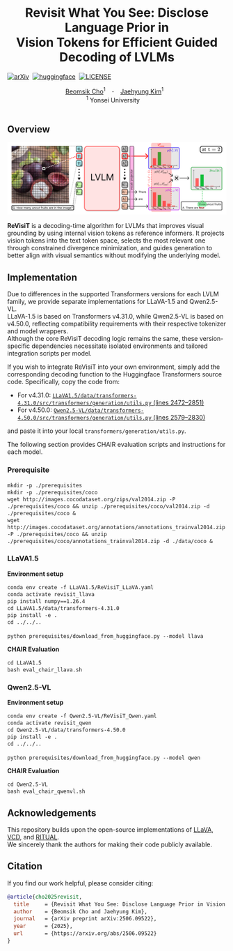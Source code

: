 <h1 align="center"> Revisit What You See: Disclose Language Prior in <br> Vision Tokens for Efficient Guided Decoding of LVLMs
</h1>

[![arXiv](https://img.shields.io/badge/arXiv%20paper-2506.09522-b31b1b.svg)](https://arxiv.org/abs/2506.09522)&nbsp;
[![huggingface](https://img.shields.io/badge/huggingface-2506.09522-yellow.svg)](https://huggingface.co/papers/2506.09522)&nbsp;
[![LICENSE](https://img.shields.io/badge/License-Apache%202.0-g.svg)](LICENSE)

<div align="center">
  <a href="https://bscho333.notion.site/" target="_blank">Beomsik&nbsp;Cho</a><sup>1</sup> &ensp; <b>&middot;</b> &ensp;
  <a href="https://sites.google.com/view/jaehyungkim" target="_blank">Jaehyung&nbsp;Kim</a><sup>1</sup> &ensp; <br>
  <sup>1</sup> Yonsei University &emsp; <br>
</div>
<br>


## Overview
  <p align="center">
    <img src="figs/overview.png"/>
  </p>

**ReVisiT** is a decoding-time algorithm for LVLMs that improves visual grounding by using internal vision tokens as reference informers. It projects vision tokens into the text token space, selects the most relevant one through constrained divergence minimization, and guides generation to better align with visual semantics without modifying the underlying model.


## Implementation

Due to differences in the supported Transformers versions for each LVLM family, we provide separate implementations for LLaVA-1.5 and Qwen2.5-VL.  
LLaVA-1.5 is based on Transformers v4.31.0, while Qwen2.5-VL is based on v4.50.0, reflecting compatibility requirements with their respective tokenizer and model wrappers.  
Although the core ReVisiT decoding logic remains the same, these version-specific dependencies necessitate isolated environments and tailored integration scripts per model.

If you wish to integrate ReVisiT into your own environment, simply add the corresponding decoding function to the Huggingface Transformers source code.
Specifically, copy the code from:
- For v4.31.0: [`LLaVA1.5/data/transformers-4.31.0/src/transformers/generation/utils.py` (lines 2472–2851)](https://github.com/bscho333/ReVisiT/blob/main/LLaVA1.5/data/transformers-v4.31.0/src/transformers/generation/utils.py#L2472-L2851)
- For v4.50.0: [`Qwen2.5-VL/data/transformers-4.50.0/src/transformers/generation/utils.py` (lines 2579–2830)](https://github.com/bscho333/ReVisiT/blob/main/Qwen2.5-VL/data/transformers-v4.50.0/src/transformers/generation/utils.py#L2579-L2830)

and paste it into your local `transformers/generation/utils.py`.

The following section provides CHAIR evaluation scripts and instructions for each model.

  ### Prerequisite
  ```
  mkdir -p ./prerequisites
  mkdir -p ./prerequisites/coco
  wget http://images.cocodataset.org/zips/val2014.zip -P ./prerequisites/coco && unzip ./prerequisites/coco/val2014.zip -d ./prerequisites/coco &
  wget http://images.cocodataset.org/annotations/annotations_trainval2014.zip -P ./prerequisites/coco && unzip ./prerequisites/coco/annotations_trainval2014.zip -d ./data/coco &
  ```
  ### LLaVA1.5
  **Environment setup**
  ```
  conda env create -f LLaVA1.5/ReVisiT_LLaVA.yaml
  conda activate revisit_llava
  pip install numpy==1.26.4
  cd LLaVA1.5/data/transformers-4.31.0
  pip install -e .
  cd ../../..

  python prerequisites/download_from_huggingface.py --model llava
  ```
  **CHAIR Evaluation**
  ```
  cd LLaVA1.5
  bash eval_chair_llava.sh
  ```

  ### Qwen2.5-VL
  **Environment setup**
  ```
  conda env create -f Qwen2.5-VL/ReVisiT_Qwen.yaml
  conda activate revisit_qwen
  cd Qwen2.5-VL/data/transformers-4.50.0
  pip install -e .
  cd ../../..

  python prerequisites/download_from_huggingface.py --model qwen
  ```
  **CHAIR Evaluation**
  ```
  cd Qwen2.5-VL
  bash eval_chair_qwenvl.sh
  ```
## Acknowledgements
This repository builds upon the open-source implementations of [LLaVA](https://github.com/haotian-liu/LLaVA), [VCD](https://github.com/DAMO-NLP-SG/VCD), and [RITUAL](https://github.com/sangminwoo/RITUAL).  
We sincerely thank the authors for making their code publicly available.


## Citation
If you find our work helpful, please consider citing:

```bibtex
@article{cho2025revisit,
  title     = {Revisit What You See: Disclose Language Prior in Vision Tokens for Efficient Guided Decoding of LVLMs},
  author    = {Beomsik Cho and Jaehyung Kim},
  journal   = {arXiv preprint arXiv:2506.09522},
  year      = {2025},
  url       = {https://arxiv.org/abs/2506.09522}
}
```